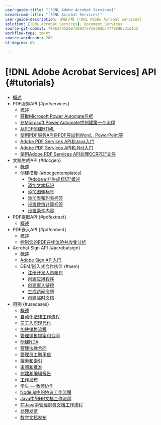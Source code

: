 ```yaml
---
user-guide-title: "[!DNL Adobe Acrobat Services]"
breadcrumb-title: "[!DNL Acrobat Services]"
user-guide-description: 详细了解 [!DNL Adobe Acrobat Services]
solution: [!DNL Acrobat Services], Document Services
source-git-commit: 799b37e526073893fe7c078db547798d6c31d1b2
workflow-type: tm+mt
source-wordcount: 209
ht-degree: 6%

---
```



# [!DNL Adobe Acrobat Services] API {#tutorials}

+ [概述](overview.md)
+ PDF服务API {#pdfservices}
   + [概述](pdfservices/overview-pdfservices.md)
   + [获取Microsoft Power Automate凭据](pdfservices/getting-credentials-power-automate.md)
   + [在Microsoft Power Automate中创建第一个流程](pdfservices/create-workflow-power-automate.md)
   + [从PDF创建HTML](pdfservices/createpdffromhtml.md)
   + [使用PDF服务API将PDF导出到Word、PowerPoint等](pdfservices/exportpdf.md)
   + [Adobe PDF Services API和Java入门](pdfservices/gettingstartedjava.md)
   + [Adobe PDF Services API和.Net入门](pdfservices/gettingstartednet.md)
   + [使用Adobe PDF Services API处理OCRPDF文件](pdfservices/ocr.md)
+ 文档生成API {#docgen}
   + [概述](docgen/overview-docgen.md)
   + 创建模板 {#docgentemplates}
      + [“Adobe文档生成标记”概述](docgen/taggeroverview.md)
      + [添加文本标记](docgen/taggeraddtexttags.md)
      + [添加图像标签](docgen/taggeraddimagetags.md)
      + [添加表和列表标签](docgen/taggertables.md)
      + [设置数值计算标签](docgen/taggercalculations.md)
      + [设置条件内容](docgen/taggerconditional.md)
+ PDF提取API {#pdfextract}
   + [概述](pdfextract/overview-extract.md)
+ PDF嵌入API {#pdfembed}
   + [概述](pdfembed/overview-embed.md)
   + [控制您的PDF在线体验并收集分析](pdfembed/controlpdfexperience.md)
+ Acrobat Sign API {#acrobatsign}
   + [概述](acrobatsign/overview-sign.md)
   + [Adobe Sign API入门](acrobatsign/signapi.md)
   + OEM/嵌入式合作伙伴 {#oem}
      + [注册开发人员帐户](acrobatsign/sign-up-developer-account.md)
      + [创建应用程序](acrobatsign/creating-your-application.md)
      + [创建嵌入链接](acrobatsign/creating-an-embed-link.md)
      + [生成访问令牌](acrobatsign/generating-an-access-token.md)
      + [创建临时文档](acrobatsign/creating-a-transient-document.md)
+ 用例 {#usecases}
   + [概述](usecases/overview-usecases.md)
   + [自动化法律工作流程](usecases/automatelegalworkflows.md)
   + [员工入职现代化](usecases/employeeonboarding.md)
   + [加快销售流程](usecases/acceleratesales.md)
   + [管理销售提案和合同](usecases/sales.md)
   + [创建NDA](usecases/nda.md)
   + [管理法律合同](usecases/legal.md)
   + [管理员工聘用信](usecases/offer.md)
   + [搜索和索引](usecases/searching.md)
   + [审阅和批准](usecases/reviews.md)
   + [创建和编辑报告](usecases/reportcreation.md)
   + [工作发布](usecases/jobposting.md)
   + [学生 — 教师协作](usecases/educationcollab.md)
   + [Node.js中的协议工作流程](usecases/AgreementWorkflowsNodejs.md)
   + [Java中的HR文档工作流程](usecases/HRAgreementWorkflowsJava.md)
   + [在Java中管理财务文档工作流程](usecases/FinanceWorkflowsJava.md)
   + [处理发票](usecases/invoices.md)
   + [数字文档发布](usecases/ddppdfembedapi.md)

